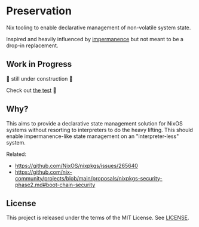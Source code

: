 # Preservation

Nix tooling to enable declarative management of non-volatile system state.

Inspired and heavily influenced by [impermanence](https://github.com/nix-community/impermanence) but not
meant to be a drop-in replacement.

## Work in Progress

🚧 still under construction 🚧

Check out [the test](tests/basic.nix) 👀

## Why?

This aims to provide a declarative state management solution for NixOS systems without resorting to
interpreters to do the heavy lifting. This should enable impermanence-like state management on
an "interpreter-less" system.

Related:
- https://github.com/NixOS/nixpkgs/issues/265640
- https://github.com/nix-community/projects/blob/main/proposals/nixpkgs-security-phase2.md#boot-chain-security

## License

This project is released under the terms of the MIT License. See [LICENSE](./LICENSE).
